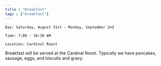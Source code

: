 ```yaml
---
title : "Breakfast"
tags : ["breakfast"]
---
```


`Day: Saturday, August 31st - Monday, September 2nd`

`Time: 7:00 - 10:30 AM`

`Location: Cardinal Roost`

Breakfast will be served at the Cardinal Roost. Typically we have pancakes, sausage, eggs, and biscuits and gravy. 